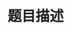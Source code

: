 # 题目描述


<p>
<img src="/upload/image/20160424/20160424204141_65768.png" alt=""/> 
</p>
<p>
<img src="/upload/image/20160424/20160424204148_42553.png" alt=""/> 
</p>
<p>
<img src="/upload/image/20160424/20160424204156_30686.png" alt=""/> 
</p>
